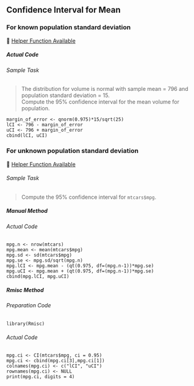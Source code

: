 ## Confidence Interval for Mean
### For known population standard deviation
:white_heart: [Helper Function Available](../../[SC]-Descriptive-Analytics/[SC]-Sampling-and-Estimation/[HF]-Confidence-Interval_Mean_Known-Population-sd.md)
##### Actual Code
###### Sample Task
>The distribution for volume is normal with sample mean = 796 and population standard deviation = 15.</br>Compute the 95% confidence interval for the mean volume for population.
```
margin_of_error <- qnorm(0.975)*15/sqrt(25)
lCI <- 796 - margin_of_error
uCI <- 796 + margin_of_error
cbind(lCI, uCI)
```
### For unknown population standard deviation
:white_heart: [Helper Function Available](../../[SC]-Descriptive-Analytics/[SC]-Sampling-and-Estimation/[HF]-Confidence-Interval_Mean_Unknown-Population-sd.md)
###### Sample Task
>Compute the 95% confidence interval for `mtcars$mpg`.
##### Manual Method
###### Actual Code
```
mpg.n <- nrow(mtcars)
mpg.mean <- mean(mtcars$mpg)
mpg.sd <- sd(mtcars$mpg)
mpg.se <- mpg.sd/sqrt(mpg.n)
mpg.lCI <- mpg.mean - (qt(0.975, df=(mpg.n-1))*mpg.se)
mpg.uCI <- mpg.mean + (qt(0.975, df=(mpg.n-1))*mpg.se)
cbind(mpg.lCI, mpg.uCI)
```
##### Rmisc Method
###### Preparation Code
```
library(Rmisc)
```
###### Actual Code
```
mpg.ci <- CI(mtcars$mpg, ci = 0.95)
mpg.ci <- cbind(mpg.ci[3],mpg.ci[1])
colnames(mpg.ci) <- c("lCI", "uCI")
rownames(mpg.ci) <- NULL
print(mpg.ci, digits = 4)
```
